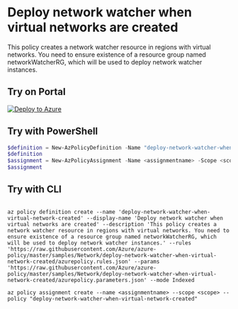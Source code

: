# Deploy network watcher when virtual networks are created

This policy creates a network watcher resource in regions with virtual networks. You need to ensure existence of a resource group named networkWatcherRG, which will be used to deploy network watcher instances.

## Try on Portal

[![Deploy to Azure](http://azuredeploy.net/deploybutton.png)](https://portal.azure.com/#blade/Microsoft_Azure_Policy/CreatePolicyDefinitionBlade/uri/https%3A%2F%2Fraw.githubusercontent.com%2FAzure%2Fazure-policy%2Fmaster%2Fsamples%2FNetwork%2Fdeploy-network-watcher-when-virtual-network-created%2Fazurepolicy.json)

## Try with PowerShell

````powershell
$definition = New-AzPolicyDefinition -Name "deploy-network-watcher-when-virtual-network-created" -DisplayName "Deploy network watcher when virtual networks are created" -description "This policy creates a network watcher resource in regions with virtual networks. You need to ensure existence of a resource group named networkWatcherRG, which will be used to deploy network watcher instances." -Policy 'https://raw.githubusercontent.com/Azure/azure-policy/master/samples/Network/deploy-network-watcher-when-virtual-network-created/azurepolicy.rules.json' -Parameter 'https://raw.githubusercontent.com/Azure/azure-policy/master/samples/Network/deploy-network-watcher-when-virtual-network-created/azurepolicy.parameters.json' -Mode Indexed
$definition
$assignment = New-AzPolicyAssignment -Name <assignmentname> -Scope <scope> -PolicyDefinition $definition
$assignment 
````

## Try with CLI

````cli

az policy definition create --name 'deploy-network-watcher-when-virtual-network-created' --display-name 'Deploy network watcher when virtual networks are created' --description 'This policy creates a network watcher resource in regions with virtual networks. You need to ensure existence of a resource group named networkWatcherRG, which will be used to deploy network watcher instances.' --rules 'https://raw.githubusercontent.com/Azure/azure-policy/master/samples/Network/deploy-network-watcher-when-virtual-network-created/azurepolicy.rules.json' --params 'https://raw.githubusercontent.com/Azure/azure-policy/master/samples/Network/deploy-network-watcher-when-virtual-network-created/azurepolicy.parameters.json' --mode Indexed

az policy assignment create --name <assignmentname> --scope <scope> --policy "deploy-network-watcher-when-virtual-network-created" 

````
